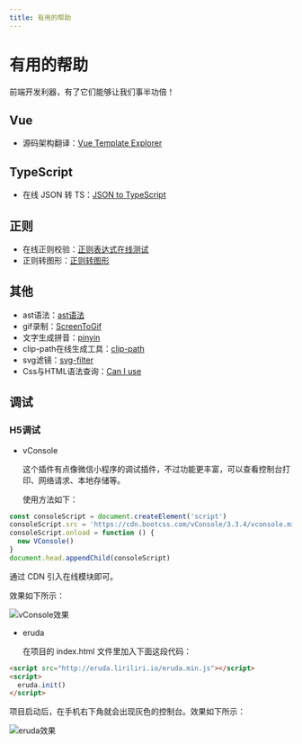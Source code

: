 ```yaml
---
title: 有用的帮助
---
```


# 有用的帮助

前端开发利器，有了它们能够让我们事半功倍！

## Vue

- 源码架构翻译：[Vue Template Explorer](https://template-explorer.vuejs.org)

## TypeScript

- 在线 JSON 转 TS：[JSON to TypeScript](https://transform.tools/json-to-typescript)

## 正则

- 在线正则校验：[正则表达式在线测试](https://c.runoob.com/front-end/854)
- 正则转图形：[正则转图形](https://regexper.com)

## 其他

- ast语法：[ast语法](https://astexplorer.net)
- gif录制：[ScreenToGif](https://www.screentogif.com)
- 文字生成拼音：[pinyin](https://pinyin.js.org)
- clip-path在线生成工具：[clip-path](https://www.jiangweishan.com/tool/clippy)
- svg滤镜：[svg-filter](https://yoksel.github.io/svg-filters)
- Css与HTML语法查询：[Can I use](https://caniuse.com)

## 调试

### H5调试

- vConsole

  这个插件有点像微信小程序的调试插件，不过功能更丰富，可以查看控制台打印、网络请求、本地存储等。

  使用方法如下：

```js
const consoleScript = document.createElement('script')
consoleScript.src = 'https://cdn.bootcss.com/vConsole/3.3.4/vconsole.min.js'
consoleScript.onload = function () {
  new VConsole()
}
document.head.appendChild(consoleScript)
```

  通过 CDN 引入在线模块即可。

  效果如下所示：

  ![vConsole效果](https://s1.ax1x.com/2023/07/19/pCTqQCd.jpg)

- eruda

  在项目的 index.html 文件里加入下面这段代码：

```html
<script src="http://eruda.liriliri.io/eruda.min.js"></script>
<script>
  eruda.init()
</script>
```

  项目启动后，在手机右下角就会出现灰色的控制台。效果如下所示：

  ![eruda效果](https://s1.ax1x.com/2023/07/19/pC7kF8x.png)